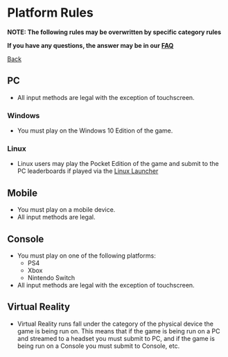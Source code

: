 # Platform Rules

**NOTE: The following rules may be overwritten by specific category rules**

**If you have any questions, the answer may be in our [FAQ](https://www.speedrun.com/mcbe/thread/vdv9t)**

[Back](../README.md)

## PC

* All input methods are legal with the exception of touchscreen.

### Windows

* You must play on the Windows 10 Edition of the game.

### Linux

* Linux users may play the Pocket Edition of the game and submit to the PC leaderboards if played via the [Linux Launcher](https://mcpelauncher.readthedocs.io/en/latest/getting_started.html)

## Mobile

* You must play on a mobile device.
* All input methods are legal.

## Console

* You must play on one of the following platforms: 
	- PS4
    - Xbox
    - Nintendo Switch
* All input methods are legal with the exception of touchscreen.

## Virtual Reality

* Virtual Reality runs fall under the category of the physical device the game is being run on. This means that if the game is being run on a PC and streamed to a headset you must submit to PC, and if the game is being run on a Console you must submit to Console, etc.
